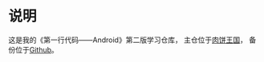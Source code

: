 # 说明
这是我的《第一行代码——Android》第二版学习仓库，
主仓位于[肉饼王国](http://robincn.com '肉饼王的个人站')，
备份位于[Github](https://github.com/RobinKing/LearnAndroid)。
